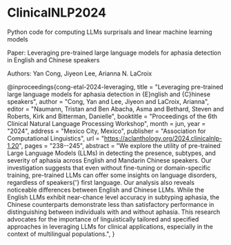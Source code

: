# ClinicalNLP2024

Python code for computing LLMs surprisals and linear machine learning models

Paper: Leveraging pre-trained large language models for aphasia detection in English and Chinese speakers

Authors: Yan Cong, Jiyeon Lee, Arianna N. LaCroix

@inproceedings{cong-etal-2024-leveraging,
    title = "Leveraging pre-trained large language models for aphasia detection in {E}nglish and {C}hinese speakers",
    author = "Cong, Yan  and
      Lee, Jiyeon  and
      LaCroix, Arianna",
    editor = "Naumann, Tristan  and
      Ben Abacha, Asma  and
      Bethard, Steven  and
      Roberts, Kirk  and
      Bitterman, Danielle",
    booktitle = "Proceedings of the 6th Clinical Natural Language Processing Workshop",
    month = jun,
    year = "2024",
    address = "Mexico City, Mexico",
    publisher = "Association for Computational Linguistics",
    url = "https://aclanthology.org/2024.clinicalnlp-1.20",
    pages = "238--245",
    abstract = "We explore the utility of pre-trained Large Language Models (LLMs) in detecting the presence, subtypes, and severity of aphasia across English and Mandarin Chinese speakers. Our investigation suggests that even without fine-tuning or domain-specific training, pre-trained LLMs can offer some insights on language disorders, regardless of speakers{'} first language. Our analysis also reveals noticeable differences between English and Chinese LLMs. While the English LLMs exhibit near-chance level accuracy in subtyping aphasia, the Chinese counterparts demonstrate less than satisfactory performance in distinguishing between individuals with and without aphasia. This research advocates for the importance of linguistically tailored and specified approaches in leveraging LLMs for clinical applications, especially in the context of multilingual populations.",
}


